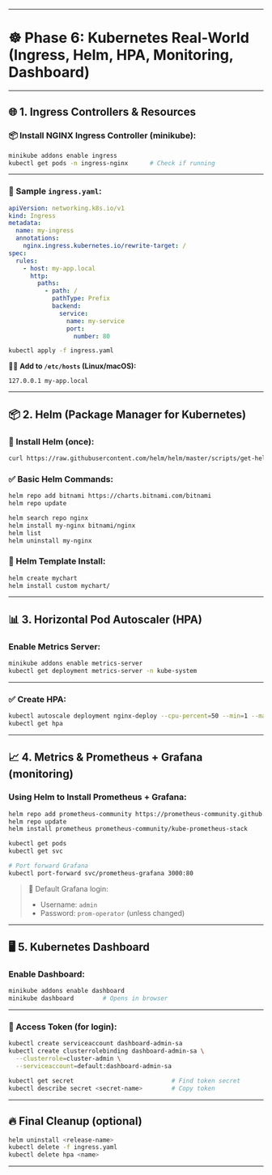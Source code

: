 
---

# ☸️ **Phase 6: Kubernetes Real-World (Ingress, Helm, HPA, Monitoring, Dashboard)**

---

## 🌐 1. **Ingress Controllers & Resources**

### 📦 Install NGINX Ingress Controller (minikube):

```bash
minikube addons enable ingress
kubectl get pods -n ingress-nginx      # Check if running
```

---

### 📄 Sample `ingress.yaml`:

```yaml
apiVersion: networking.k8s.io/v1
kind: Ingress
metadata:
  name: my-ingress
  annotations:
    nginx.ingress.kubernetes.io/rewrite-target: /
spec:
  rules:
    - host: my-app.local
      http:
        paths:
          - path: /
            pathType: Prefix
            backend:
              service:
                name: my-service
                port:
                  number: 80
```

```bash
kubectl apply -f ingress.yaml
```

👨‍💻 **Add to `/etc/hosts` (Linux/macOS):**

```
127.0.0.1 my-app.local
```

---

## 📦 2. **Helm (Package Manager for Kubernetes)**

### 🔧 Install Helm (once):

```bash
curl https://raw.githubusercontent.com/helm/helm/master/scripts/get-helm-3 | bash
```

### ✅ Basic Helm Commands:

```bash
helm repo add bitnami https://charts.bitnami.com/bitnami
helm repo update

helm search repo nginx
helm install my-nginx bitnami/nginx
helm list
helm uninstall my-nginx
```

### 🔧 Helm Template Install:

```bash
helm create mychart
helm install custom mychart/
```

---

## 📊 3. **Horizontal Pod Autoscaler (HPA)**

### Enable Metrics Server:

```bash
minikube addons enable metrics-server
kubectl get deployment metrics-server -n kube-system
```

---

### ✅ Create HPA:

```bash
kubectl autoscale deployment nginx-deploy --cpu-percent=50 --min=1 --max=5
kubectl get hpa
```

---

## 📈 4. **Metrics & Prometheus + Grafana (monitoring)**

### Using Helm to Install Prometheus + Grafana:

```bash
helm repo add prometheus-community https://prometheus-community.github.io/helm-charts
helm repo update
helm install prometheus prometheus-community/kube-prometheus-stack
```

```bash
kubectl get pods
kubectl get svc

# Port forward Grafana
kubectl port-forward svc/prometheus-grafana 3000:80
```

> 🧠 Default Grafana login:
>
> * Username: `admin`
> * Password: `prom-operator` (unless changed)

---

## 🖥️ 5. **Kubernetes Dashboard**

### Enable Dashboard:

```bash
minikube addons enable dashboard
minikube dashboard        # Opens in browser
```

---

### 🔐 Access Token (for login):

```bash
kubectl create serviceaccount dashboard-admin-sa
kubectl create clusterrolebinding dashboard-admin-sa \
  --clusterrole=cluster-admin \
  --serviceaccount=default:dashboard-admin-sa

kubectl get secret                           # Find token secret
kubectl describe secret <secret-name>        # Copy token
```

---

## 🔥 Final Cleanup (optional)

```bash
helm uninstall <release-name>
kubectl delete -f ingress.yaml
kubectl delete hpa <name>
```

---

